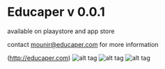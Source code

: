 # Educaper v 0.0.1
available on plaaystore and app store 

contact mounir@educaper.com for more information 


(http://educaper.com)
![alt tag](https://github.com/mounir1/Educaper/tree/master/www/img/intro1.jpg)
![alt tag](https://github.com/mounir1/Educaper/tree/master/www/img/intro2.jpg)
![alt tag](https://github.com/mounir1/Educaper/tree/master/www/img/intro3.jpg)
